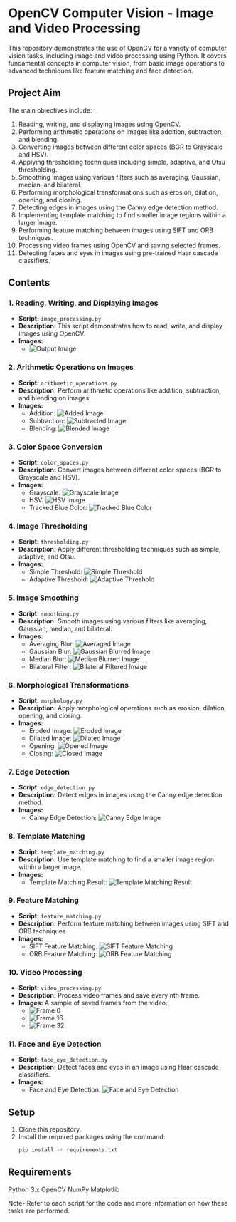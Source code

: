 # OpenCV Computer Vision - Image and Video Processing

This repository demonstrates the use of OpenCV for a variety of computer vision tasks, including image and video processing using Python. It covers fundamental concepts in computer vision, from basic image operations to advanced techniques like feature matching and face detection.

## Project Aim
The main objectives include:
1. Reading, writing, and displaying images using OpenCV.
2. Performing arithmetic operations on images like addition, subtraction, and blending.
3. Converting images between different color spaces (BGR to Grayscale and HSV).
4. Applying thresholding techniques including simple, adaptive, and Otsu thresholding.
5. Smoothing images using various filters such as averaging, Gaussian, median, and bilateral.
6. Performing morphological transformations such as erosion, dilation, opening, and closing.
7. Detecting edges in images using the Canny edge detection method.
8. Implementing template matching to find smaller image regions within a larger image.
9. Performing feature matching between images using SIFT and ORB techniques.
10. Processing video frames using OpenCV and saving selected frames.
11. Detecting faces and eyes in images using pre-trained Haar cascade classifiers.


## Contents

### 1. Reading, Writing, and Displaying Images
- **Script:** `image_processing.py`
- **Description:** This script demonstrates how to read, write, and display images using OpenCV.
- **Images:**
  - ![Output Image](images/output_image.jpg)

### 2. Arithmetic Operations on Images
- **Script:** `arithmetic_operations.py`
- **Description:** Perform arithmetic operations like addition, subtraction, and blending on images.
- **Images:**
  - Addition: ![Added Image](images/added_image.jpg)
  - Subtraction: ![Subtracted Image](images/subtracted_image.jpg)
  - Blending: ![Blended Image](images/blended_image.jpg)

### 3. Color Space Conversion
- **Script:** `color_spaces.py`
- **Description:** Convert images between different color spaces (BGR to Grayscale and HSV).
- **Images:**
  - Grayscale: ![Grayscale Image](images/grayscale_image.jpg)
  - HSV: ![HSV Image](images/hsv_image.jpg)
  - Tracked Blue Color: ![Tracked Blue Color](images/tracked_blue_color.jpg)

### 4. Image Thresholding
- **Script:** `thresholding.py`
- **Description:** Apply different thresholding techniques such as simple, adaptive, and Otsu.
- **Images:**
  - Simple Threshold: ![Simple Threshold](images/simple_threshold_image.jpg)
  - Adaptive Threshold: ![Adaptive Threshold](images/adaptive_threshold_image.jpg)

### 5. Image Smoothing
- **Script:** `smoothing.py`
- **Description:** Smooth images using various filters like averaging, Gaussian, median, and bilateral.
- **Images:**
  - Averaging Blur: ![Averaged Image](images/averaged_image.jpg)
  - Gaussian Blur: ![Gaussian Blurred Image](images/gaussian_blurred_image.jpg)
  - Median Blur: ![Median Blurred Image](images/median_blurred_image.jpg)
  - Bilateral Filter: ![Bilateral Filtered Image](images/bilateral_filtered_image.jpg)

### 6. Morphological Transformations
- **Script:** `morphology.py`
- **Description:** Apply morphological operations such as erosion, dilation, opening, and closing.
- **Images:**
  - Eroded Image: ![Eroded Image](images/eroded_image.jpg)
  - Dilated Image: ![Dilated Image](images/dilated_image.jpg)
  - Opening: ![Opened Image](images/opened_image.jpg)
  - Closing: ![Closed Image](images/closed_image.jpg)

### 7. Edge Detection
- **Script:** `edge_detection.py`
- **Description:** Detect edges in images using the Canny edge detection method.
- **Images:**
  - Canny Edge Detection: ![Canny Edge Image](images/canny_edge_image.jpg)

### 8. Template Matching
- **Script:** `template_matching.py`
- **Description:** Use template matching to find a smaller image region within a larger image.
- **Images:**
  - Template Matching Result: ![Template Matching Result](images/template_matching_result.jpg)

### 9. Feature Matching
- **Script:** `feature_matching.py`
- **Description:** Perform feature matching between images using SIFT and ORB techniques.
- **Images:**
  - SIFT Feature Matching: ![SIFT Feature Matching](images/sift_feature_matching.jpg)
  - ORB Feature Matching: ![ORB Feature Matching](images/orb_feature_matching.jpg)

### 10. Video Processing
- **Script:** `video_processing.py`
- **Description:** Process video frames and save every nth frame.
- **Images:** A sample of saved frames from the video.
  - ![Frame 0](images/video_frames/frame_0000.jpg)
  - ![Frame 16](images/video_frames/frame_0016.jpg)
  - ![Frame 32](images/video_frames/frame_0032.jpg)

### 11. Face and Eye Detection
- **Script:** `face_eye_detection.py`
- **Description:** Detect faces and eyes in an image using Haar cascade classifiers.
- **Images:**
  - Face and Eye Detection: ![Face and Eye Detection](images/face_eye_detection.jpg)

## Setup
1. Clone this repository.
2. Install the required packages using the command:
   ```bash
   pip install -r requirements.txt
   ``` 

## Requirements
Python 3.x
OpenCV
NumPy
Matplotlib

Note- Refer to each script for the code and more information on how these tasks are performed.